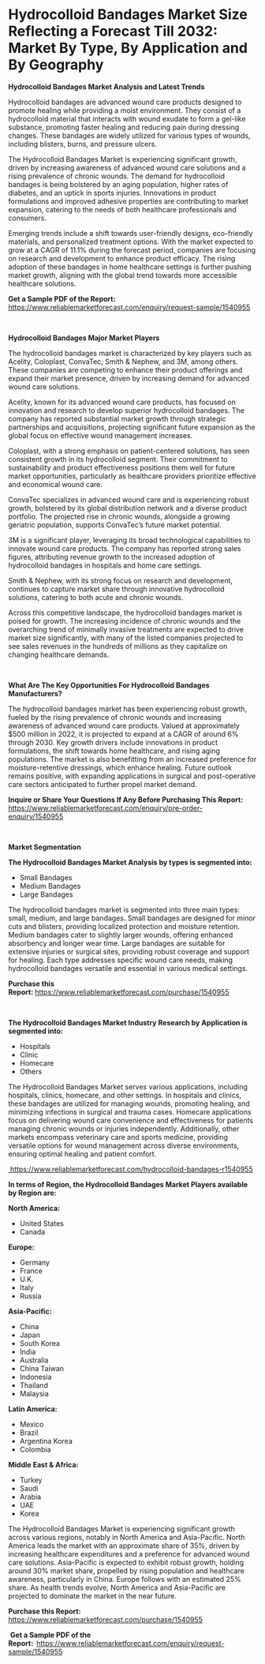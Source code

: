 <p><h1>Hydrocolloid Bandages Market Size Reflecting a Forecast Till 2032: Market By Type, By Application and By Geography</h1></p><p><strong>Hydrocolloid Bandages Market Analysis and Latest Trends</strong></p>
<p><p>Hydrocolloid bandages are advanced wound care products designed to promote healing while providing a moist environment. They consist of a hydrocolloid material that interacts with wound exudate to form a gel-like substance, promoting faster healing and reducing pain during dressing changes. These bandages are widely utilized for various types of wounds, including blisters, burns, and pressure ulcers.</p><p>The Hydrocolloid Bandages Market is experiencing significant growth, driven by increasing awareness of advanced wound care solutions and a rising prevalence of chronic wounds. The demand for hydrocolloid bandages is being bolstered by an aging population, higher rates of diabetes, and an uptick in sports injuries. Innovations in product formulations and improved adhesive properties are contributing to market expansion, catering to the needs of both healthcare professionals and consumers.</p><p>Emerging trends include a shift towards user-friendly designs, eco-friendly materials, and personalized treatment options. With the market expected to grow at a CAGR of 11.1% during the forecast period, companies are focusing on research and development to enhance product efficacy. The rising adoption of these bandages in home healthcare settings is further pushing market growth, aligning with the global trend towards more accessible healthcare solutions.</p></p>
<p><strong>Get a Sample PDF of the Report:&nbsp;</strong> <a href="https://www.reliablemarketforecast.com/enquiry/request-sample/1540955?utm_campaign=3169&utm_medium=2&utm_source=Github&utm_content=ia&utm_term=13042025&utm_id=hydrocolloid-bandages">https://www.reliablemarketforecast.com/enquiry/request-sample/1540955</a></p>
<p>&nbsp;</p>
<p><strong>Hydrocolloid Bandages Major Market Players</strong></p>
<p><p>The hydrocolloid bandages market is characterized by key players such as Acelity, Coloplast, ConvaTec, Smith & Nephew, and 3M, among others. These companies are competing to enhance their product offerings and expand their market presence, driven by increasing demand for advanced wound care solutions.</p><p>Acelity, known for its advanced wound care products, has focused on innovation and research to develop superior hydrocolloid bandages. The company has reported substantial market growth through strategic partnerships and acquisitions, projecting significant future expansion as the global focus on effective wound management increases.</p><p>Coloplast, with a strong emphasis on patient-centered solutions, has seen consistent growth in its hydrocolloid segment. Their commitment to sustainability and product effectiveness positions them well for future market opportunities, particularly as healthcare providers prioritize effective and economical wound care.</p><p>ConvaTec specializes in advanced wound care and is experiencing robust growth, bolstered by its global distribution network and a diverse product portfolio. The projected rise in chronic wounds, alongside a growing geriatric population, supports ConvaTec’s future market potential.</p><p>3M is a significant player, leveraging its broad technological capabilities to innovate wound care products. The company has reported strong sales figures, attributing revenue growth to the increased adoption of hydrocolloid bandages in hospitals and home care settings.</p><p>Smith & Nephew, with its strong focus on research and development, continues to capture market share through innovative hydrocolloid solutions, catering to both acute and chronic wounds.</p><p>Across this competitive landscape, the hydrocolloid bandages market is poised for growth. The increasing incidence of chronic wounds and the overarching trend of minimally invasive treatments are expected to drive market size significantly, with many of the listed companies projected to see sales revenues in the hundreds of millions as they capitalize on changing healthcare demands.</p></p>
<p>&nbsp;</p>
<p><strong>What Are The Key Opportunities For Hydrocolloid Bandages Manufacturers?</strong></p>
<p><p>The hydrocolloid bandages market has been experiencing robust growth, fueled by the rising prevalence of chronic wounds and increasing awareness of advanced wound care products. Valued at approximately $500 million in 2022, it is projected to expand at a CAGR of around 6% through 2030. Key growth drivers include innovations in product formulations, the shift towards home healthcare, and rising aging populations. The market is also benefitting from an increased preference for moisture-retentive dressings, which enhance healing. Future outlook remains positive, with expanding applications in surgical and post-operative care sectors anticipated to further propel market demand.</p></p>
<p><strong>Inquire or Share Your Questions If Any Before Purchasing This Report:</strong> <a href="https://www.reliablemarketforecast.com/enquiry/pre-order-enquiry/1540955?utm_campaign=3169&utm_medium=2&utm_source=Github&utm_content=ia&utm_term=13042025&utm_id=hydrocolloid-bandages">https://www.reliablemarketforecast.com/enquiry/pre-order-enquiry/1540955</a></p>
<p>&nbsp;</p>
<p><strong>Market Segmentation</strong></p>
<p><strong>The Hydrocolloid Bandages Market Analysis by types is segmented into:</strong></p>
<p><ul><li>Small Bandages</li><li>Medium Bandages</li><li>Large Bandages</li></ul></p>
<p><p>The hydrocolloid bandages market is segmented into three main types: small, medium, and large bandages. Small bandages are designed for minor cuts and blisters, providing localized protection and moisture retention. Medium bandages cater to slightly larger wounds, offering enhanced absorbency and longer wear time. Large bandages are suitable for extensive injuries or surgical sites, providing robust coverage and support for healing. Each type addresses specific wound care needs, making hydrocolloid bandages versatile and essential in various medical settings.</p></p>
<p><strong>Purchase this Report:&nbsp;</strong><a href="https://www.reliablemarketforecast.com/purchase/1540955?utm_campaign=3169&utm_medium=2&utm_source=Github&utm_content=ia&utm_term=13042025&utm_id=hydrocolloid-bandages">https://www.reliablemarketforecast.com/purchase/1540955</a></p>
<p>&nbsp;</p>
<p><strong>The Hydrocolloid Bandages Market Industry Research by Application is segmented into:</strong></p>
<p><ul><li>Hospitals</li><li>Clinic</li><li>Homecare</li><li>Others</li></ul></p>
<p><p>The Hydrocolloid Bandages Market serves various applications, including hospitals, clinics, homecare, and other settings. In hospitals and clinics, these bandages are utilized for managing wounds, promoting healing, and minimizing infections in surgical and trauma cases. Homecare applications focus on delivering wound care convenience and effectiveness for patients managing chronic wounds or injuries independently. Additionally, other markets encompass veterinary care and sports medicine, providing versatile options for wound management across diverse environments, ensuring optimal healing and patient comfort.</p></p>
<p><a href="https://www.reliablemarketforecast.com/hydrocolloid-bandages-r1540955?utm_campaign=3169&utm_medium=2&utm_source=Github&utm_content=ia&utm_term=13042025&utm_id=hydrocolloid-bandages">&nbsp;https://www.reliablemarketforecast.com/hydrocolloid-bandages-r1540955</a></p>
<p><strong>In terms of Region, the Hydrocolloid Bandages Market Players available by Region are:</strong></p>
<p>
    <p> <strong> North America: </strong>
        <ul>
            <li>United States</li>
            <li>Canada</li>
        </ul>
        </p> 
    <p> <strong> Europe: </strong>
        <ul>
            <li>Germany</li>
            <li>France</li>
            <li>U.K.</li>
            <li>Italy</li>
            <li>Russia</li>
        </ul>
        </p> 
    <p> <strong> Asia-Pacific: </strong>
        <ul>
            <li>China</li>
            <li>Japan</li>
            <li>South Korea</li>
            <li>India</li>
            <li>Australia</li>
            <li>China Taiwan</li>
            <li>Indonesia</li>
            <li>Thailand</li>
            <li>Malaysia</li>
        </ul>
        </p> 
    <p> <strong> Latin America: </strong>
        <ul>
            <li>Mexico</li>
            <li>Brazil</li>
            <li>Argentina Korea</li>
            <li>Colombia</li>
        </ul>
        </p> 
    <p> <strong> Middle East & Africa: </strong>
        <ul>
            <li>Turkey</li>
            <li>Saudi</li>
            <li>Arabia</li>
            <li>UAE</li>
            <li>Korea</li>
        </ul>
    </p>
    </p>
<p><p>The Hydrocolloid Bandages Market is experiencing significant growth across various regions, notably in North America and Asia-Pacific. North America leads the market with an approximate share of 35%, driven by increasing healthcare expenditures and a preference for advanced wound care solutions. Asia-Pacific is expected to exhibit robust growth, holding around 30% market share, propelled by rising population and healthcare awareness, particularly in China. Europe follows with an estimated 25% share. As health trends evolve, North America and Asia-Pacific are projected to dominate the market in the near future.</p></p>
<p><strong>Purchase this Report: </strong><a href="https://www.reliablemarketforecast.com/purchase/1540955?utm_campaign=3169&utm_medium=2&utm_source=Github&utm_content=ia&utm_term=13042025&utm_id=hydrocolloid-bandages">https://www.reliablemarketforecast.com/purchase/1540955</a></p>
<p>&nbsp;<strong>Get a Sample PDF of the Report:&nbsp;&nbsp;</strong><a href="https://www.reliablemarketforecast.com/enquiry/request-sample/1540955?utm_campaign=3169&utm_medium=2&utm_source=Github&utm_content=ia&utm_term=13042025&utm_id=hydrocolloid-bandages">https://www.reliablemarketforecast.com/enquiry/request-sample/1540955</a></p>
<p><strong></strong></p>
<p><p></p><p></p><p></p></p>